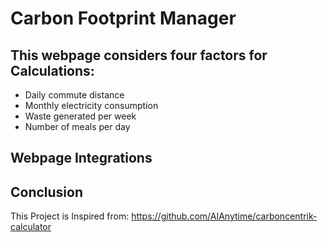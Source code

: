 # Carbon Footprint Manager
 

## This webpage considers four factors for Calculations:
*  Daily commute distance
* Monthly electricity consumption
* Waste generated per week
* Number of meals per day

## Webpage Integrations



## Conclusion


This Project is Inspired from:
https://github.com/AIAnytime/carboncentrik-calculator

